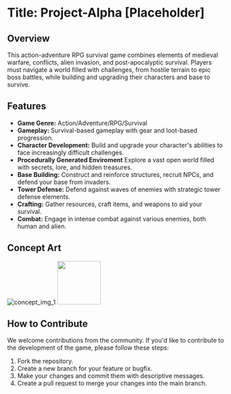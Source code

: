 # Title: Project-Alpha [Placeholder]

## Overview
This action-adventure RPG survival game combines elements of medieval warfare, conflicts, alien invasion, and post-apocalyptic survival. Players must navigate a world filled with challenges, from hostile terrain to epic boss battles, while building and upgrading their characters and base to survive.

## Features
- **Game Genre:** Action/Adventure/RPG/Survival
- **Gameplay:** Survival-based gameplay with gear and loot-based progression.
- **Character Development:** Build and upgrade your character's abilities to face increasingly difficult challenges.
- **Procedurally Generated Enviroment** Explore a vast open world filled with secrets, lore, and hidden treasures.
- **Base Building:** Construct and reinforce structures, recruit NPCs, and defend your base from invaders.
- **Tower Defense:** Defend against waves of enemies with strategic tower defense elements.
- **Crafting:** Gather resources, craft items, and weapons to aid your survival.
- **Combat:** Engage in intense combat against various enemies, both human and alien.


## Concept Art
![concept_img_1](https://github.com/seniorbush/Project-Alpha/assets/57599008/74f20be8-7733-4097-a62e-7c8060d60842)
<img src="[https://your-image-url.type](https://github.com/seniorbush/Project-Alpha/assets/57599008/c4db1954-dd3c-4caf-a6ae-32463756f43f)" width="100" height="100">

## How to Contribute
We welcome contributions from the community. If you'd like to contribute to the development of the game, please follow these steps:
1. Fork the repository.
2. Create a new branch for your feature or bugfix.
3. Make your changes and commit them with descriptive messages.
4. Create a pull request to merge your changes into the main branch.




